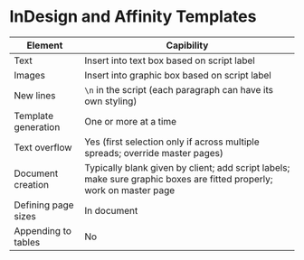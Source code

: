# InDesign and Affinity Templates

| Element             | Capibility                                                                                                           |
| ------------------- | -------------------------------------------------------------------------------------------------------------------- |
| Text                | Insert into text box based on script label                                                                           |
| Images              | Insert into graphic box based on script label                                                                        |
| New lines           | `\n` in the script (each paragraph can have its own styling)                                                         |
| Template generation | One or more at a time                                                                                                |
| Text overflow       | Yes (first selection only if across multiple spreads; override master pages)                                         |
| Document creation   | Typically blank given by client; add script labels; make sure graphic boxes are fitted properly; work on master page |
| Defining page sizes | In document                                                                                                          |
| Appending to tables | No                                                                                                                   |
